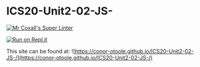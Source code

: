 # ICS20-Unit2-02-JS-

[![Mr Coxall's Super Linter](https://github.com/conor-otoole/ICS20-Unit1-Template/workflows/Mr%20Coxall's%20Super%20Linter/badge.svg)](https://github.com/conor-otoole/ICS20-Unit1-Template/)

[![Run on Repl.it](https://repl.it/badge/github/conor-otoole/ICS20-Unit1-Template)](https://repl.it/github/ICS20-Unit1-Template)

This site can be found at: ![https://conor-otoole.github.io/ICS20-Unit2-02-JS-/](https://conor-otoole.github.io/ICS20-Unit2-02-JS-/)
